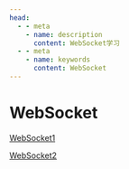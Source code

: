 ```yaml
---
head:
  - - meta
    - name: description
      content: WebSocket学习
  - - meta
    - name: keywords
      content: WebSocket
---
```


# WebSocket

[WebSocket1](https://panjiachen.github.io/awesome-bookmarks/interview/network.html#websocket)

[WebSocket2](https://halfrost.com/websocket/)
